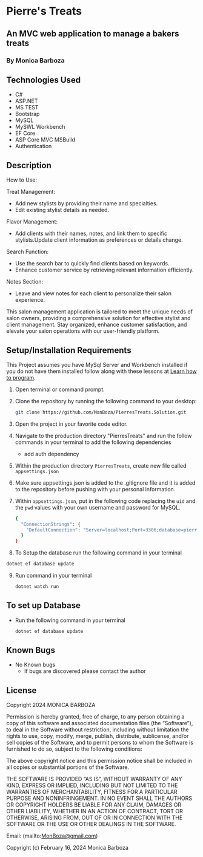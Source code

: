 # Pierre's Treats

## An MVC web application to manage a bakers treats

### By Monica Barboza

## Technologies Used

* C#
* ASP.NET
* MS TEST
* Bootstrap
* MySQL
* MySWL Workbench
* EF Core
* ASP Core MVC MSBuild
* Authentication

## Description

How to Use:

Treat Management:

* Add new stylists by providing their name and specialties.
* Edit existing stylist details as needed.

Flavor Management:

* Add clients with their names, notes, and link them to specific stylists.Update client information as preferences or details change.

Search Function:

* Use the search bar to quickly find clients based on keywords.
* Enhance customer service by retrieving relevant information efficiently.

Notes Section:

* Leave and view notes for each client to personalize their salon experience.

This salon management application is tailored to meet the unique needs of salon owners, providing a comprehensive solution for effective stylist and client management. Stay organized, enhance customer satisfaction, and elevate your salon operations with our user-friendly platform.

## Setup/Installation Requirements

This Project assumes you have MySql Server and Workbench  installed if you do not have them installed follow along with these lessons at
[Learn how to program](https://full-time.learnhowtoprogram.com/c-and-net/getting-started-with-c/installing-and-configuring-mysql).

1. Open terminal or command prompt.
2. Clone the repository by running the following command to your desktop:

    ```bash
    git clone https://github.com/MonBoza/PierresTreats.Solution.git
     ```

3. Open the project in your favorite code editor.

4. Navigate to the production directory "PierresTreats" and run the follow commands in your terminal to add the following dependencies
    - add auth dependency
    <!-- ```bash
    dotnet add package Microsoft.EntityFrameworkCore -v 6.0.0
    ```

    ```bash
    dotnet add package Pomelo.EntityFrameworkCore.MySql -v 6.0.0
    ``` -->

5. Within the production directory `PierresTreats`, create new file called `appsettings.json`

6. Make sure appsettings.json is added to the .gitignore file and it is added to the repository before pushing with your personal information.

7. Within `appsettings.json`, put in the following code replacing the `uid` and the `pwd` values with your own username and password for MySQL.

    ```bash
    {
      "ConnectionStrings": {
        "DefaultConnection": "Server=localhost;Port=3306;database=pierres_treats;uid=[YOUR-USER-HERE];pwd=[YOUR-PASSWORD-HERE];"
      }
    }
    ```

8. To Setup the database run the following command in your terminal

  ```bash
  dotnet ef database update
  ```

9. Run  command in your terminal

    ```bash
    dotnet watch run 
    ```

## To set up Database

* Run the following command in your terminal

  ```bash
  dotnet ef database update
  ```

## Known Bugs

* No Known bugs
  * If bugs are discovered please contact the author

## License

Copyright 2024 MONICA BARBOZA

Permission is hereby granted, free of charge, to any person obtaining a copy of this software and associated documentation files (the “Software”), to deal in the Software without restriction, including without limitation the rights to use, copy, modify, merge, publish, distribute, sublicense, and/or sell copies of the Software, and to permit persons to whom the Software is furnished to do so, subject to the following conditions:

The above copyright notice and this permission notice shall be included in all copies or substantial portions of the Software.

THE SOFTWARE IS PROVIDED “AS IS”, WITHOUT WARRANTY OF ANY KIND, EXPRESS OR IMPLIED, INCLUDING BUT NOT LIMITED TO THE WARRANTIES OF MERCHANTABILITY, FITNESS FOR A PARTICULAR PURPOSE AND NONINFRINGEMENT. IN NO EVENT SHALL THE AUTHORS OR COPYRIGHT HOLDERS BE LIABLE FOR ANY CLAIM, DAMAGES OR OTHER LIABILITY, WHETHER IN AN ACTION OF CONTRACT, TORT OR OTHERWISE, ARISING FROM, OUT OF OR IN CONNECTION WITH THE SOFTWARE OR THE USE OR OTHER DEALINGS IN THE SOFTWARE.

Email: (mailto:<MonBoza@gmail.com>)

Copyright (c) February 16, 2024 Monica Barboza

